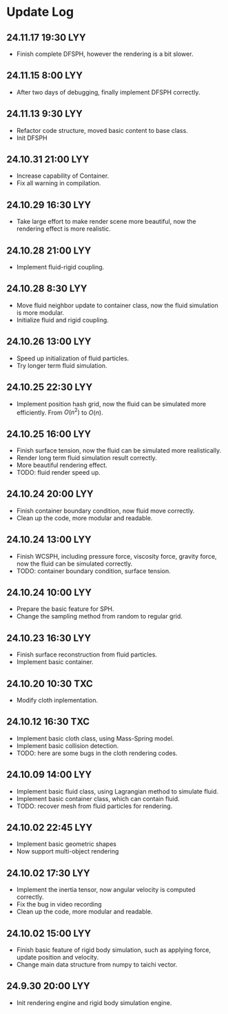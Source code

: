 # Update Log

## 24.11.17 19:30 LYY

- Finish complete DFSPH, however the rendering is a bit slower.

## 24.11.15 8:00 LYY

- After two days of debugging, finally implement DFSPH correctly.

## 24.11.13 9:30 LYY

- Refactor code structure, moved basic content to base class.
- Init DFSPH

## 24.10.31 21:00 LYY

- Increase capability of Container.
- Fix all warning in compilation.

## 24.10.29 16:30 LYY

- Take large effort to make render scene more beautiful, now the rendering effect is more realistic.

## 24.10.28 21:00 LYY

- Implement fluid-rigid coupling.

## 24.10.28 8:30 LYY

- Move fluid neighbor update to container class, now the fluid simulation is more modular.
- Initialize fluid and rigid coupling.

## 24.10.26 13:00 LYY

- Speed up initialization of fluid particles.
- Try longer term fluid simulation.

## 24.10.25 22:30 LYY

- Implement position hash grid, now the fluid can be simulated more efficiently. From $O(n^2)$ to $O(n)$.

## 24.10.25 16:00 LYY

- Finish surface tension, now the fluid can be simulated more realistically.
- Render long term fluid simulation result correctly.
- More beautiful rendering effect.
- TODO: fluid render speed up.

## 24.10.24 20:00 LYY

- Finish container boundary condition, now fluid move correctly.
- Clean up the code, more modular and readable.

## 24.10.24 13:00 LYY

- Finish WCSPH, including pressure force, viscosity force, gravity force, now the fluid can be simulated correctly.
- TODO: container boundary condition, surface tension.

## 24.10.24 10:00 LYY

- Prepare the basic feature for SPH.
- Change the sampling method from random to regular grid.

## 24.10.23 16:30 LYY

- Finish surface reconstruction from fluid particles.
- Implement basic container.

## 24.10.20 10:30 TXC

- Modify cloth inplementation.

## 24.10.12 16:30 TXC

- Implement basic cloth class, using Mass-Spring model.
- Implement basic collision detection.
- TODO: here are some bugs in the cloth rendering codes.

## 24.10.09 14:00 LYY

- Implement basic fluid class, using Lagrangian method to simulate fluid.
- Implement basic container class, which can contain fluid.
- TODO: recover mesh from fluid particles for rendering.

## 24.10.02 22:45 LYY

- Implement basic geometric shapes
- Now support multi-object rendering

## 24.10.02 17:30 LYY

- Implement the inertia tensor, now angular velocity is computed correctly.
- Fix the bug in video recording
- Clean up the code, more modular and readable.

## 24.10.02 15:00 LYY

- Finish basic feature of rigid body simulation, such as applying force, update position and velocity.
- Change main data structure from numpy to taichi vector.

## 24.9.30 20:00 LYY

- Init rendering engine and rigid body simulation engine.
